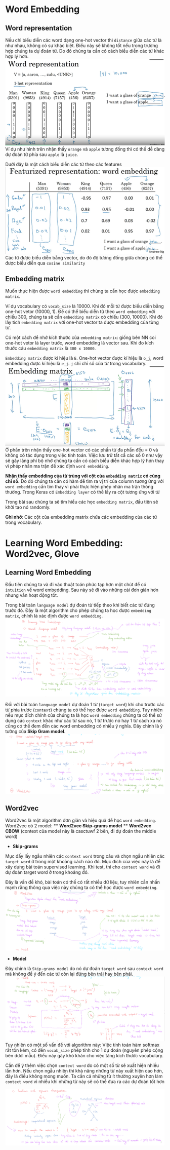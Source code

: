 # Word Embedding

## Word representation
Nếu chỉ biểu diễn các word dạng one-hot vector thì `distance` giữa các từ là như nhau, không có sự khác biệt. Điều này sẽ không tốt nếu trong trường hợp chúng ta dự đoán từ. Do đó chúng ta cần có cách biểu diễn các từ khác hợp lý hơn.
![0](images/WordEmbedding/0.png)
Ví dụ như hình trên nhận thấy `orange` và `apple` tương đồng thì có thể dễ dàng dự đoán từ phía sau `apple` là `juice`.

Dưới đây là một cách biểu diễn các từ theo các features
![1](images/WordEmbedding/1.png)
Các từ được biểu diễn bằng vector, do đó độ tương đồng giữa chúng có thể được biểu diễn qua `cosine similarity`

## Embedding matrix

Muốn thực hiện được `word embedding` thì chúng ta cần học được `embedding matrix`.

Ví dụ vocabulary có `vocab_size` là 10000. Khi đó mỗi từ được biểu diễn bằng one-hot vetor (10000, 1). Để có thể biểu diễn từ theo `word embedding` với chiều 300, chúng ta sẽ cần `embedding matrix` có chiều (300, 10000). Khi đó lấy tích `embedding matrix` với one-hot vector ta được embedding của từng từ. 

Có một cách để nhớ kích thước của `embedding matrix`: giống bên NN coi one-hot vetor là layer trước, word embedding là vector sau. Khi đo kích thước cảu `embedding matrix` là `300 x 10000`.

`Embedding matrix` được kí hiệu là `E`. One-hot vector được kí hiệu là `o_j`, word embedding được kí hiệu là `e_j`. `j` chỉ chỉ số của từ trong vocabulary.
![2](images/WordEmbedding/2.png)
Ở phần trên nhận thấy one-hot vector có các phần tử đa phần đều = 0 và không có tác dụng trong việc tính toán. Việc lưu trữ tất cẩ các số 0 như vậy sẽ gây lãng phí bộ nhớ chúng ta cần có cách biểu diễn khác hợp lý hơn thay vì phép nhân ma trận để xác định `word embedding`.

**Nhận thấy embedding của từ trùng với cột của `embedding matrix` có cùng chỉ số.** Do đó chúng ta cần có hàm để tìm ra vị trí của column tương ứng với `word embedding` cần tìm thay vì phải thực hiện phép nhân ma trận thông thường. Trong Keras có `Embedding layer` có thể lấy ra cột tương ứng với từ

Trong bài sau chúng ta sẽ tìm hiểu các học `embedding matrix`, đầu tiên sẽ khởi tạo nó randomly.

**Ghi nhớ**: Các cột của  embedding matrix chứa các embedding của các từ trong vocabulary.

# Learning Word Embedding: Word2vec, Glove
## Learning Word Embedding
Đầu tiên chúng ta và đi vào thuật toán phức tạp hơn một chút để có `intuition` về word embedding. Sau này sẽ đi vào những cái đơn giản hơn nhưng vẫn hoạt động tốt. 

Trong bài toán `language model` dự đoán từ tiếp theo khi biết các từ đứng trước đó. Đây là một algorithm cho phép chúng ta học được `embedding matrix`, chính là xác định được `word embedding`. 
![3](images/WordEmbedding/3.png)

Đối với bài toán `language model` dự đoán 1 từ (`target word`) khi cho trước các từ phía trước (`context`) chúng ta có thể học được `word embedding`. Tuy nhiên nếu mục đích chính của chúng ta là học `word embedding` chúng ta có thể sử dụng các `context` khác như các từ sau nó, 1 từ trước nó hay 1 từ cách xa nó cũng có thể đem đến các word embedding có nhiều ý nghĩa. Đây chính là ý tưởng của **Skip Gram model**.
![4](images/WordEmbedding/4.png)

## Word2vec
Word2vec là một algorithm đơn giản và hiệu quả để học `word embedding`. Word2vec có 2 model:
** **Word2vec Skip-grams model**
** **Word2vec CBOW** (context của model này là casctuwf 2 bên, đi dự đoán the middle word)

* **Skip-grams**

Mục đấy lấy ngẫu nhiên các `context word` trong câu và chọn ngẫu nhiên các `target word` ở trong một khoảng cách  nào đó. Mục đích của việc này là để xây dựng bài toán supervised learning. Khi test, thì cho `context word` và đi dự đoán target word ở trong khoảng đó.

Đây là vấn đề khó, bài toán có thế có rất nhiều dữ liệu, tuy nhiên cần nhấn mạnh rằng thông qua việc này chúng ta có thể học được `word embedding`.
![5](images/WordEmbedding/5.png)

* **Model**

Đây chính là `Skip-grams model` do nó dự đoán `target word` sau `context word` mà không để ý đến các từ còn lại đứng bên trái hay bên phải.
![6](images/WordEmbedding/6.png)
Tuy nhiên có một số vấn đề với algorithm này: Việc tính toán hàm softmax rất tốn kém, có đến `vocab_size` phép tính cho 1 dự đoán (nguyên phép cộng bên dưới mẫu). Điều này gây khó khăn cho việc tăng kích thước vocabulary.

Cần để ý thêm việc chọn `context word` do có một số từ sẽ xuất hiện nhiều lần hơn. Nếu chọn ngẫu nhiên thì khả năng những từ này xuất hiện cao hơn, đây là điều không mong muốn. Ta cần cả những từ ít thường xuyên hơn làm `context word` vì nhiều khi những từ này sẽ có thể đưa ra các dự đoán tốt hơn

![7](images/WordEmbedding/7.png)